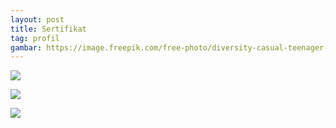 ```yaml
--- 
layout: post
title: Sertifikat
tag: profil
gambar: https://image.freepik.com/free-photo/diversity-casual-teenager-team-success-winning-concept_53876-23003.jpg
--- 
```


![](https://i.ibb.co/hyXhT3t/j-Query-certificate.jpg)

![](https://i.ibb.co/2NHL97w/HTML-certificate.jpg)

![](https://i.ibb.co/sC4BJcX/SQL-certificate.jpg)
